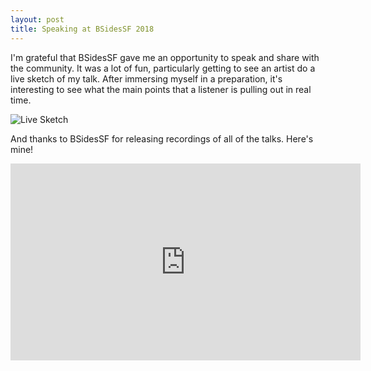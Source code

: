 ```yaml
---
layout: post
title: Speaking at BSidesSF 2018
---
```


I'm grateful that BSidesSF gave me an opportunity to speak and share with the community. It was a lot of fun, particularly getting to see an artist do a live sketch of my talk. After immersing myself in a preparation, it's interesting to see what the main points that a listener is pulling out in real time.

![Live Sketch](https://blog.benjamin-hering.com/images/bsidessf-2018/blue-team-fundamentals-live-sketch.jpg)

And thanks to BSidesSF for releasing recordings of all of the talks. Here's mine!

 <p style="text-align: center;">
<iframe width="560" height="315" src="https://www.youtube-nocookie.com/embed/4Di34iv388A" frameborder="0" allow="autoplay; encrypted-media" allowfullscreen></iframe>
</p>
